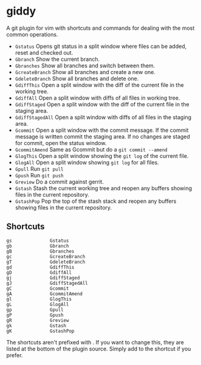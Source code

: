 giddy
=====

A git plugin for vim with shortcuts and commands for dealing with the most common operations.

* `Gstatus` Opens git status in a split window where files can be added, reset and checked out.
* `Gbranch` Show the current branch.
* `Gbranches` Show all branches and switch between them.
* `GcreateBranch` Show all branches and create a new one.
* `GdeleteBranch` Show all branches and delete one.
* `GdiffThis` Open a split window with the diff of the current file in the working tree.
* `GdiffAll` Open a split window with diffs of all files in working tree.
* `GdiffStaged` Open a split window with the diff of the current file in the staging area.
* `GdiffStagedAll` Open a split window with diffs of all files in the staging area.
* `Gcommit` Open a split window with the commit message. If the commit message is written commit the staging area. If no changes are staged for commit, open the status window.
* `GcommitAmend` Same as Gcommit but do a `git commit --amend`
* `GlogThis` Open a split window showing the `git log` of the current file.
* `GlogAll` Open a split window showing `git log` for all files.
* `Gpull` Run `git pull`
* `Gpush` Run `git push`
* `Greview` Do a commit against gerrit.
* `Gstash` Stash the current working tree and reopen any buffers showing files in the current repository.
* `GstashPop` Pop the top of the stash stack and reopen any buffers showing files in the current repository.


Shortcuts
---------

    gs              Gstatus                 
    gb              Gbranch                 
    gB              Gbranches               
    gc              GcreateBranch           
    gT              GdeleteBranch           
    gd              GdiffThis               
    gD              GdiffAll                
    gj              GdiffStaged             
    gJ              GdiffStagedAll          
    gC              Gcommit                 
    gA              GcommitAmend            
    gl              GlogThis                
    gL              GlogAll                 
    gp              Gpull                   
    gP              Gpush                   
    gR              Greview                 
    gk              Gstash                  
    gK              GstashPop               

The shortcuts aren't prefixed with <leader>. If you want to change this, they are listed at the bottom of the plugin source. Simply add <leader> to the shortcut if you prefer.
